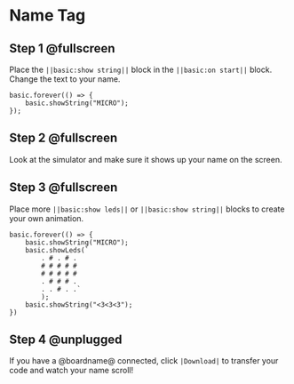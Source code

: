 # Name Tag

## Step 1 @fullscreen

Place the ``||basic:show string||`` block in the ``||basic:on start||`` block. Change the text to your name.

```blocks
basic.forever(() => {
    basic.showString("MICRO");
});
```

## Step 2 @fullscreen

Look at the simulator and make sure it shows up your name on the screen.

## Step 3 @fullscreen

Place more ``||basic:show leds||`` or ``||basic:show string||`` blocks to create your own animation.

```blocks
basic.forever(() => {
    basic.showString("MICRO");
    basic.showLeds(`
        . # . # .
        # # # # #
        # # # # #
        . # # # .
        . . # . .`
        );
    basic.showString("<3<3<3");
})
```

## Step 4 @unplugged

If you have a @boardname@ connected, click ``|Download|`` to transfer your code and watch your name scroll!
